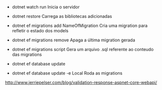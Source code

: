 - dotnet watch run
Inicia o servidor

- dotnet restore
Carrega as bibliotecas adicionadas

- dotnet ef migrations add NameOfMigration
Cria uma migration para refletir o estado dos models

- dotnet ef migrations remove
Apaga a última migration gerada

- dotnet ef migrations script
Gera um arquivo .sql referente ao conteudo das migrations

- dotnet ef database update
- dotnet ef database update -e Local
Roda as migrations

http://www.jerriepelser.com/blog/validation-response-aspnet-core-webapi/